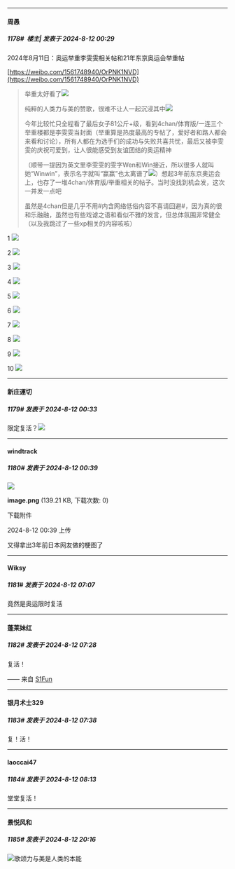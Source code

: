 ﻿
*****

####  周愚  
##### 1178#         楼主| 发表于 2024-8-12 00:29

2024年8月11日：奥运举重李雯雯相关帖和21年东京奥运会举重帖

[https://weibo.com/1561748940/OrPNK1NVD](https://weibo.com/1561748940/OrPNK1NVD)
 <blockquote>举重太好看了<img src="https://static.saraba1st.com/image/smiley/face2017/139.png" referrerpolicy="no-referrer">

纯粹的人类力与美的赞歌，很难不让人一起沉浸其中<img src="https://static.saraba1st.com/image/smiley/face2017/177.png" referrerpolicy="no-referrer">

今年比较忙只全程看了最后女子81公斤+级，看到4chan/体育版/一连三个举重楼都是李雯雯当封面（举重算是热度最高的专帖了，爱好者和路人都会来看和讨论），所有人都在为选手们的成功与失败共喜共忧，最后又被李雯雯的庆祝可爱到，让人很能感受到友谊团结的奥运精神

（顺带一提因为英文里李雯雯的雯字Wen和Win接近，所以很多人就叫她“Winwin”，表示名字就叫“赢赢”也太离谱了<img src="https://static.saraba1st.com/image/smiley/face2017/068.png" referrerpolicy="no-referrer">）想起3年前东京奥运会上，也存了一堆4chan/体育版/举重相关的帖子。当时没找到机会发，这次一并发一点吧

虽然是4chan但是几乎不用#内含网络低俗内容不喜请回避#，因为真的很和乐融融，虽然也有些戏谑之语和看似不雅的发言，但总体氛围非常健全（以及我跳过了一些xp相关的内容咳咳）</blockquote>1
<img src="https://p.sda1.dev/18/dd89303830edfe92571d4887f06bd123/lift1.png" referrerpolicy="no-referrer">

2
<img src="https://p.sda1.dev/18/1330be5b5731d676ba5193fa7726ea2e/lift2.png" referrerpolicy="no-referrer">

3
<img src="https://p.sda1.dev/18/48daa2fc92e2723b33e3ce7b8447783f/lift3.png" referrerpolicy="no-referrer">

4
<img src="https://p.sda1.dev/18/0366714c915393f714205d3891785262/lift4.png" referrerpolicy="no-referrer">

5
<img src="https://p.sda1.dev/18/8d8ce779e2b0d8f96d21ff77f449e9e5/lift5.png" referrerpolicy="no-referrer">

6
<img src="https://p.sda1.dev/18/b4d0fbab362acd0eabbf23a49bc3661c/lift6.png" referrerpolicy="no-referrer">

7
<img src="https://p.sda1.dev/18/99825d5cd9911a1098376df5cc758a42/lift7.png" referrerpolicy="no-referrer">

8
<img src="https://p.sda1.dev/18/a795865a84906de76e1542fa5d5dbea8/lift8.jpg" referrerpolicy="no-referrer">

9
<img src="https://p.sda1.dev/18/7a4a477daee324ae6ada995a1adc615b/lift9.png" referrerpolicy="no-referrer">

10
<img src="https://p.sda1.dev/18/5edfa982b108674916977a24db51ede0/lift10.png" referrerpolicy="no-referrer">


*****

####  新庄運切  
##### 1179#       发表于 2024-8-12 00:33

限定复活？<img src="https://static.saraba1st.com/image/smiley/face2017/112.png" referrerpolicy="no-referrer">


*****

####  windtrack  
##### 1180#       发表于 2024-8-12 00:39

<img src="https://img.saraba1st.com/forum/202408/12/003904ixz07xb87nv6jrn1.png" referrerpolicy="no-referrer">

<strong>image.png</strong> (139.21 KB, 下载次数: 0)

下载附件

2024-8-12 00:39 上传

又得拿出3年前日本网友做的梗图了


*****

####  Wiksy  
##### 1181#       发表于 2024-8-12 07:07

竟然是奥运限时复活


*****

####  蓬莱妹红  
##### 1182#       发表于 2024-8-12 07:28

复活！

—— 来自 [S1Fun](https://s1fun.koalcat.com)


*****

####  银月术士329  
##### 1183#       发表于 2024-8-12 07:38

复！活！


*****

####  laoccai47  
##### 1184#       发表于 2024-8-12 08:13

堂堂复活！


*****

####  景悦风和  
##### 1185#       发表于 2024-8-12 20:16

<img src="https://static.saraba1st.com/image/smiley/face2017/026.png" referrerpolicy="no-referrer">歌颂力与美是人类的本能

